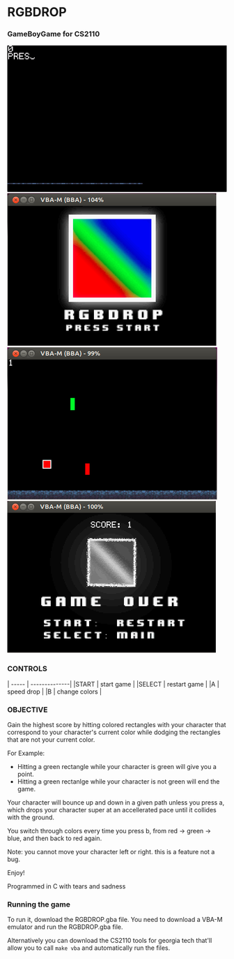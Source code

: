 # RGBDROP
### GameBoyGame for CS2110

![image](RGBDropDemo.gif)
![image](RGBDROPscreen1.png)
![image](RGBDROPscreen3.png)
![image](RGBDROPscreen2.png)

### CONTROLS
| ----- | --------------|
|START 	| start game    |
|SELECT	| restart game  |
|A      | speed drop    |
|B      | change colors |

### OBJECTIVE 
Gain the highest score by hitting colored rectangles with your character that correspond to your character's current color while dodging the rectangles that are not your current color.

For Example:
- Hitting a green rectangle while your character is green will give you a point.
- Hitting a green rectanlge while your character is not green will end the game.

Your character will bounce up and down in a given path unless you press a, which drops your character super at an accellerated pace until it collides with the ground.

You switch through colors every time you press b, from red -> green -> blue, and then back to red again.

Note: you cannot move your character left or right. this is a feature not a bug.

Enjoy!

Programmed in C with tears and sadness

### Running the game
To run it, download the RGBDROP.gba file. You need to download a VBA-M emulator and run the RGBDROP.gba file.

Alternatively you can download the CS2110 tools for georgia tech that'll allow you to call `make vba` and automatically run the files.


